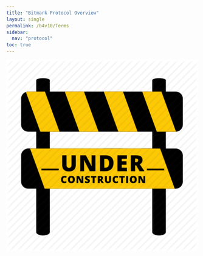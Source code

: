 ```yaml
---
title: "Bitmark Protocol Overview"
layout: single
permalink: /b4v10/Terms
sidebar:
  nav: "protocol"
toc: true
---
```


![Under Construction](/assets/images/ico_under_construction_512.png)